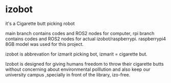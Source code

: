 # izobot
it's a Cigarette butt picking robot
 
main branch contains codes and ROS2 nodes for computer,
rpi branch contains codes and ROS2 nodes for actual izobot/raspberrypi.
raspberrypi4 8GB model was used for this project.

izobot is abbrevation for izmarit picking bot, izmarit = cigarette but.

Izobot is designed for giving humans freedom to throw their cigarette butts without concerning about environmental polllution and also keep our university campus ,specially in front of the library, izo-free. 


